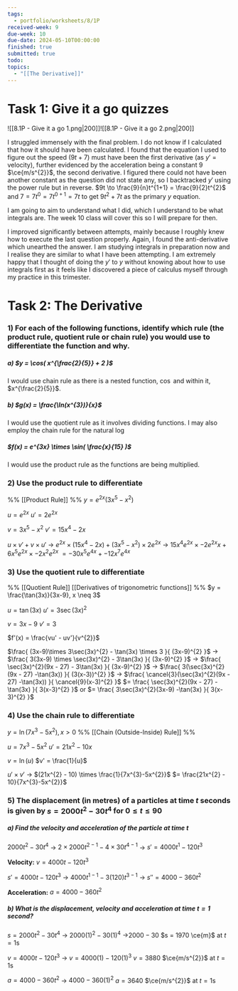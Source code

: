 ```yaml
---
tags:
  - portfolio/worksheets/8/1P
received-week: 9
due-week: 10
due-date: 2024-05-10T00:00:00
finished: true
submitted: true
todo: 
topics:
  - "[[The Derivative]]"
---
```

# Task 1: Give it a go quizzes
![[8.1P - Give it a go 1.png|200]]![[8.1P - Give it a go 2.png|200]]

I struggled immensely with the final problem. I do not know if I calculated that how it should have been calculated. I found that the equation I used to figure out the speed ($9t+7$) must have been the first derivative (as $y'$ = velocity), further evidenced by the acceleration being a constant $9$ $\ce{m/s^{2}}$, the second derivative.
I figured there could not have been another constant as the question did not state any, so I backtracked $y'$ using the power rule but in reverse. 
$9t \to \frac{9}{n}t^{1+1} = \frac{9}{2}t^{2}$ and $7 = 7t^{0} = 7t^{0+1} = 7t$ to get $9t^{2} + 7t$ as the primary $y$ equation.

I am going to aim to understand what I did, which I understand to be what integrals are. The week 10 class will cover this so I will prepare for then.

I improved significantly between attempts, mainly because I roughly knew how to execute the last question properly. Again, I found the anti-derivative which unearthed the answer. I am studying integrals in preparation now and I realise they are similar to what I have been attempting. I am extremely happy that I thought of doing the $y'$ to $y$ without knowing about how to use integrals first as it feels like I discovered a piece of calculus myself through my practice in this trimester.


# Task 2: The Derivative

### 1) For each of the following functions, identify which rule (the product rule, quotient rule or chain rule) you would use to differentiate the function and why.

##### a) $y = \cos( x^{\frac{2}{5}} + 2 )$
I would use chain rule as there is a nested function, $\cos$ and within it, $x^{\frac{2}{5}}$.
##### b) $g(x) = \frac{\ln(x^{3})}{x}$
I would use the quotient rule as it involves dividing functions. I may also employ the chain rule for the natural log

##### $f(x) = e^{3x} \times \sin( \frac{x}{15} )$
I would use the product rule as the functions are being multiplied. 


### 2) Use the product rule to differentiate
%% [[Product Rule]] %%
$y = e^{2x} (3x^{5} - x^{2})$

$u = e^{2x}$
$u' = 2e^{2x}$

$v = 3x^{5} - x^{2}$
$v' = 15x^{4} - 2x$

$u\times v' + v \times u'$
-> $e^{2x} \times (15x^{4} - 2x) + (3x^{5} - x^{2}) \times 2e^{2x}$
-> $15x^{4}e^{2x} \times -2e^{2x}x + 6x^{5}e^{2x} \times -2x^{2}e^{2x}$
$= -30x^{5}e^{4x} + -12x^{7}e^{4x}$


### 3) Use the quotient rule to differentiate
%% 
[[Quotient Rule]]
[[Derivatives of trigonometric functions]] 
%%
$y = \frac{\tan(3x)}{3x-9}, x \neq 3$

$u = \tan(3x)$
$u' = 3\sec(3x)^{2}$

$v = 3x-9$
$v' = 3$

$f'(x) = \frac{vu' - uv'}{v^{2}}$

$\frac{ (3x-9)\times 3\sec(3x)^{2} - \tan(3x) \times 3 }{ (3x-9)^{2} }$
-> $\frac{ 3(3x-9) \times \sec(3x)^{2} - 3\tan(3x) }{ (3x-9)^{2} }$
-> $\frac{ \sec(3x)^{2}(9x - 27) - 3\tan(3x) }{ (3x-9)^{2} }$
-> $\frac{ 3(\sec(3x)^{2}(9x - 27) -\tan(3x)) }{ (3(x-3))^{2} }$
-> $\frac{ \cancel{3}(\sec(3x)^{2}(9x - 27) -\tan(3x)) }{ \cancel{9}(x-3)^{2} }$
$= \frac{ \sec(3x)^{2}(9x - 27) -\tan(3x) }{ 3(x-3)^{2} }$
or 
$= \frac{ 3\sec(3x)^{2}(3x-9) -\tan(3x) }{ 3(x-3)^{2} }$


### 4) Use the chain rule to differentiate
$y = \ln( 7x^{3} - 5x^{2}), x>0$
%% [[Chain (Outside-Inside) Rule]] %%

$u = 7x^{3} - 5x^{2}$
$u' = 21x^{2} -10x$

$v = \ln(u)$
$v' = \frac{1}{u}$

$u' \times v'$
-> $(21x^{2} - 10) \times \frac{1}{7x^{3}-5x^{2}}$
$= \frac{21x^{2} - 10}{7x^{3}-5x^{2}}$

### 5) The displacement (in metres) of a particles at time $t$ seconds is given by $s = 2000t^{2} - 30t^{4}$ for $0 \leq t \leq 90$
##### a) Find the velocity and acceleration of the particle at time $t$
$2000t^{2} - 30t^{4}$
-> $2\times2000t^{2-1} - 4\times30t^{4-1}$
-> $s' = 4000 t^{1} - 120t^{3}$

**Velocity:** $v = 4000t - 120t^{3}$

$s' = 4000t - 120t^{3}$
-> $4000t^{1-1} - 3(120)t^{3-1}$
-> $s'' = 4000 - 360t^{2}$

**Acceleration:** $a = 4000 - 360t^{2}$

##### b) What is the displacement, velocity and acceleration at time $t=1$ second?
$s = 2000t^{2} - 30t^{4}$
-> $2000(1)^{2} - 30(1)^{4}$
->$2000 - 30$
$s = 1970 \ce{m}$ at $t=1$s

$v = 4000t - 120t^{3}$
-> $v = 4000(1) - 120(1)^{3}$
$v = 3880$ $\ce{m/s^{2}}$ at $t=1$s

$a = 4000 - 360t^{2}$
-> $4000 - 360(1)^{2}$
$a = 3640$ $\ce{m/s^{2}}$ at $t=1$s